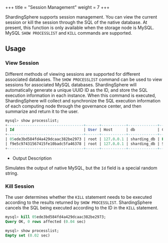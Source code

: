 +++
title = "Session Management"
weight = 7
+++

ShardingSphere supports session management. You can view the current session or kill the session through the SQL of the native database. At present, this function is only available when the storage node is MySQL. MySQL `SHOW PROCESSLIST` and `KILL` commands are supported.

## Usage
### View Session

Different methods of viewing sessions are supported for different associated databases. The `SHOW PROCESSLIST` command can be used to view sessions for associated MySQL databases. ShardingSphere will automatically generate a unique UUID ID as the ID, and store the SQL execution information in each instance. When this command is executed, ShardingSphere will collect and synchronize the SQL execution information of each computing node through the governance center, and then summarize and return it to the user.

```sql
mysql> show processlist;
+----------------------------------+------+-----------+-------------+---------+------+---------------+------------------+
| Id                               | User | Host      | db          | Command | Time | State         | Info             |
+----------------------------------+------+-----------+-------------+---------+------+---------------+------------------+
| 05ede3bd584fd4a429dcaac382be2973 | root | 127.0.0.1 | sharding_db | Execute | 2    | Executing 0/1 | select sleep(10) |
| f9e5c97431567415fe10badc5fa46378 | root | 127.0.0.1 | sharding_db | Sleep   | 690  |               |                  |
+----------------------------------+------+-----------+-------------+---------+------+---------------+------------------+
```

- Output Description

Simulates the output of native MySQL, but the `Id` field is a special random string.

### Kill Session

The user determines whether the `KILL` statement needs to be executed according to the results returned by `SHOW PROCESSLIST`. ShardingSphere cancels the SQL being executed according to the ID in the `KILL` statement.

```sql
mysql> kill 05ede3bd584fd4a429dcaac382be2973;
Query OK, 0 rows affected (0.04 sec)

mysql> show processlist;
Empty set (0.02 sec)
```
